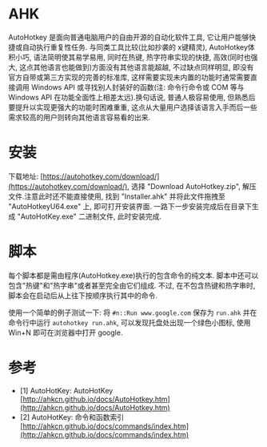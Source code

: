 # AHK

AutoHotkey 是面向普通电脑用户的自由开源的自动化软件工具, 它让用户能够快捷或自动执行重复性任务. 与同类工具比较(比如抄袭的 x键精灵), AutoHotkey体积小巧, 语法简明使其易学易用, 同时在热键, 热字符串实现的快捷, 高效(同时也强大, 这点其他语言也能做到)方面没有其他语言能超越, 不过缺点同样明显, 即没有官方自带或第三方实现的完善的标准库, 这样需要实现未内置的功能时通常需要直接调用 Windows API 或寻找别人封装好的函数(注: 命令行命令或 COM 等与 Windows API 在功能全面性上相差太远).换句话说, 普通人极容易使用, 但熟悉后要提升以实现更强大的功能时困难重重, 这点从大量用户选择该语言入手而后一些需求较高的用户则转向其他语言容易看的出来.

# 安装

下载地址: [https://autohotkey.com/download/](https://autohotkey.com/download/), 选择 "Download AutoHotkey.zip", 解压文件.注意此时还不能直接使用, 找到 "Installer.ahk" 并将此文件拖拽至 "AutoHotkeyU64.exe" 上, 即可打开安装界面. 一路下一步安装完成后在目录下生成 "AutoHotKey.exe" 二进制文件, 此时安装完成.

# 脚本

每个脚本都是需由程序(AutoHotkey.exe)执行的包含命令的纯文本. 脚本中还可以包含"热键"和"热字串"或者甚至完全由它们组成. 不过, 在不包含热键和热字串时, 脚本会在启动后从上往下按顺序执行其中的命令.

使用一个简单的例子测试一下: 将 `#n::Run www.google.com` 保存为 `run.ahk` 并在命令行中运行 `autohotkey run.ahk`, 可以发现托盘处出现一个绿色小图标, 使用 Win+N 即可在浏览器中打开 google.

# 参考
- [1] AutoHotKey: AutoHotKey [http://ahkcn.github.io/docs/AutoHotkey.htm](http://ahkcn.github.io/docs/AutoHotkey.htm)
- [2] AutoHotKey: 命令和函数索引 [http://ahkcn.github.io/docs/commands/index.htm](http://ahkcn.github.io/docs/commands/index.htm)
